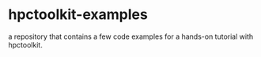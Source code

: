 # hpctoolkit-examples

a repository that contains a few code examples for a hands-on tutorial with hpctoolkit.

